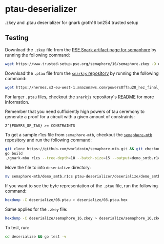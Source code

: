 # ptau-deserializer

.zkey and .ptau deserializer for gnark groth16 bn254 trusted setup

## Testing

Download the `.zkey` file from the [PSE Snark artifact page for semaphore](https://www.trusted-setup-pse.org/#Semaphore) by running the following command:

```bash
wget https://www.trusted-setup-pse.org/semaphore/16/semaphore.zkey -O deserialize/semaphore_16.zkey
```

Download the `.ptau` file from the [`snarkjs` repository](https://github.com/iden3/snarkjs#7-prepare-phase-2) by running the following command:

```bash
wget https://hermez.s3-eu-west-1.amazonaws.com/powersOfTau28_hez_final_08.ptau -O deserialize/08.ptau
```

For larger `.ptau` files, checkout the `snarkjs` repository's [README](https://github.com/iden3/snarkjs/tree/master#7-prepare-phase-2) for more information.

Remember that you need sufficiently high powers of tau ceremony to generate a proof for a circuit with a given amount of constraints:

```tex
2^{POWERS_OF_TAU} >= CONSTRAINTS
```

To get a sample r1cs file from `semaphore-mtb`, checkout the [`semaphore-mtb` repository](https://github.com/worldcoin/semaphore-mtb.git) and run the following command:

```bash
git clone https://github.com/worldcoin/semaphore-mtb.git && git checkout wip/mk/r1cs-export
go build
./gnark-mbu r1cs --tree-depth=10 --batch-size=15 --output=demo_smtb.r1cs
```

Move the file to into `deserialize` directory:

```bash
mv semaphore-mtb/demo_smtb.r1cs ptau-deserializer/deserialize/demo_smtb.r1cs
```

If you want to see the byte representation of the `.ptau` file, run the following command:

```bash
hexdump -C deserialize/08.ptau > deserialize/08.ptau.hex
```

Same applies for the `.zkey` file:

```bash
hexdump -C deserialize/semaphore_16.zkey > deserialize/semaphore_16.zkey.hex
```

To test, run:

```bash
cd deserialize && go test -v
```
